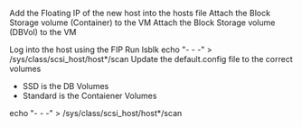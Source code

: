 Add the Floating IP of the new host  into the hosts file 
Attach the Block Storage volume (Container) to the VM
Attach the Block Storage volume (DBVol) to the VM

Log into the host using the FIP 
Run lsblk 
echo "- - -" > /sys/class/scsi_host/host*/scan
Update the default.config file to the correct volumes
- SSD is the DB Volumes 
- Standard is the Contaiener Volumes 


echo "- - -" > /sys/class/scsi_host/host*/scan


